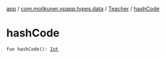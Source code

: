 [app](../../index.md) / [com.molikuner.vpapp.types.data](../index.md) / [Teacher](index.md) / [hashCode](./hash-code.md)

# hashCode

`fun hashCode(): `[`Int`](https://kotlinlang.org/api/latest/jvm/stdlib/kotlin/-int/index.html)